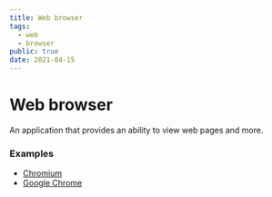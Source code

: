 ```yaml
---
title: Web browser
tags:
  - web
  - browser
public: true
date: 2021-04-15
---
```


# Web browser

An application that provides an ability to view web pages and more.

### Examples

* [Chromium](Chromium.md)
* [Google Chrome](Google%20Chrome.md)
